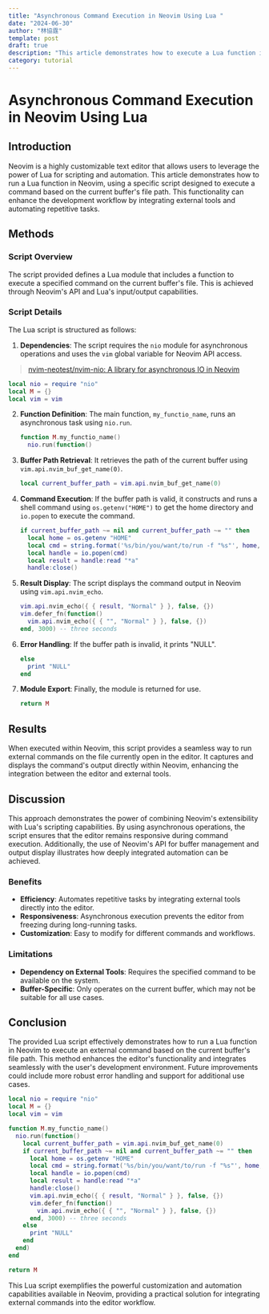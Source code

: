 ```yaml
---
title: "Asynchronous Command Execution in Neovim Using Lua "
date: "2024-06-30"
author: "林協霆"
template: post
draft: true
description: "This article demonstrates how to execute a Lua function in Neovim to run external commands based on the current buffer’s file path. It covers the script’s structure, dependencies, and functionality, highlighting the integration of asynchronous operations and Neovim’s API for enhanced automation and workflow efficiency."
category: tutorial
---
```


# Asynchronous Command Execution in Neovim Using Lua

## Introduction

Neovim is a highly customizable text editor that allows users to leverage the power of Lua for scripting and automation. This article demonstrates how to run a Lua function in Neovim, using a specific script designed to execute a command based on the current buffer's file path. This functionality can enhance the development workflow by integrating external tools and automating repetitive tasks.

## Methods

### Script Overview

The script provided defines a Lua module that includes a function to execute a specified command on the current buffer's file. This is achieved through Neovim's API and Lua's input/output capabilities.

### Script Details

The Lua script is structured as follows:

1. **Dependencies**: The script requires the `nio` module for asynchronous operations and uses the `vim` global variable for Neovim API access.

> [nvim-neotest/nvim-nio: A library for asynchronous IO in Neovim](https://github.com/nvim-neotest/nvim-nio)

```lua
local nio = require "nio"
local M = {}
local vim = vim
```

2. **Function Definition**: The main function, `my_functio_name`, runs an asynchronous task using `nio.run`.

   ```lua
   function M.my_functio_name()
     nio.run(function()
   ```

3. **Buffer Path Retrieval**: It retrieves the path of the current buffer using `vim.api.nvim_buf_get_name(0)`.

   ```lua
   local current_buffer_path = vim.api.nvim_buf_get_name(0)
   ```

4. **Command Execution**: If the buffer path is valid, it constructs and runs a shell command using `os.getenv("HOME")` to get the home directory and `io.popen` to execute the command.

   ```lua
   if current_buffer_path ~= nil and current_buffer_path ~= "" then
     local home = os.getenv "HOME"
     local cmd = string.format('%s/bin/you/want/to/run -f "%s"', home, current_buffer_path)
     local handle = io.popen(cmd)
     local result = handle:read "*a"
     handle:close()
   ```

5. **Result Display**: The script displays the command output in Neovim using `vim.api.nvim_echo`.

   ```lua
   vim.api.nvim_echo({ { result, "Normal" } }, false, {})
   vim.defer_fn(function()
     vim.api.nvim_echo({ { "", "Normal" } }, false, {})
   end, 3000) -- three seconds
   ```

6. **Error Handling**: If the buffer path is invalid, it prints "NULL".

   ```lua
   else
     print "NULL"
   end
   ```

7. **Module Export**: Finally, the module is returned for use.

   ```lua
   return M
   ```

## Results

When executed within Neovim, this script provides a seamless way to run external commands on the file currently open in the editor. It captures and displays the command's output directly within Neovim, enhancing the integration between the editor and external tools.

## Discussion

This approach demonstrates the power of combining Neovim's extensibility with Lua's scripting capabilities. By using asynchronous operations, the script ensures that the editor remains responsive during command execution. Additionally, the use of Neovim's API for buffer management and output display illustrates how deeply integrated automation can be achieved.

### Benefits

- **Efficiency**: Automates repetitive tasks by integrating external tools directly into the editor.
- **Responsiveness**: Asynchronous execution prevents the editor from freezing during long-running tasks.
- **Customization**: Easy to modify for different commands and workflows.

### Limitations

- **Dependency on External Tools**: Requires the specified command to be available on the system.
- **Buffer-Specific**: Only operates on the current buffer, which may not be suitable for all use cases.

## Conclusion

The provided Lua script effectively demonstrates how to run a Lua function in Neovim to execute an external command based on the current buffer's file path. This method enhances the editor's functionality and integrates seamlessly with the user's development environment. Future improvements could include more robust error handling and support for additional use cases.

```lua
local nio = require "nio"
local M = {}
local vim = vim

function M.my_functio_name()
  nio.run(function()
    local current_buffer_path = vim.api.nvim_buf_get_name(0)
    if current_buffer_path ~= nil and current_buffer_path ~= "" then
      local home = os.getenv "HOME"
      local cmd = string.format('%s/bin/you/want/to/run -f "%s"', home, current_buffer_path)
      local handle = io.popen(cmd)
      local result = handle:read "*a"
      handle:close()
      vim.api.nvim_echo({ { result, "Normal" } }, false, {})
      vim.defer_fn(function()
        vim.api.nvim_echo({ { "", "Normal" } }, false, {})
      end, 3000) -- three seconds
    else
      print "NULL"
    end
  end)
end

return M
```

This Lua script exemplifies the powerful customization and automation capabilities available in Neovim, providing a practical solution for integrating external commands into the editor workflow.
